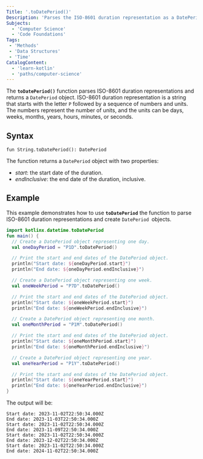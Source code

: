 ```yaml
---
Title: '.toDatePeriod()'
Description: 'Parses the ISO-8601 duration representation as a DatePeriod.'
Subjects:
  - 'Computer Science'
  - 'Code Foundations'
Tags:
 - 'Methods'
 - 'Data Structures'
 - 'Time'
CatalogContent:
  - 'learn-kotlin'
  - 'paths/computer-science'
---
```

 
The **`toDatePeriod()`** function parses ISO-8601 duration representations and returns a `DatePeriod` object. ISO-8601 duration representation is a string that starts with the letter `P` followed by a sequence of numbers and units. The numbers represent the number of units, and the units can be days, weeks, months, years, hours, minutes, or seconds.

## Syntax

```pseudo
fun String.toDatePeriod(): DatePeriod
```
The function returns a `DatePeriod` object with two properties:
- *start*: the start date of the duration.
- *endInclusive*: the end date of the duration, inclusive.

## Example

This example demonstrates how to use **`toDatePeriod`** the function to parse ISO-8601 duration representations and create `DatePeriod `objects.

```kotlin
import kotlinx.datetime.toDatePeriod
fun main() {
  // Create a DatePeriod object representing one day.
  val oneDayPeriod = "P1D".toDatePeriod()

  // Print the start and end dates of the DatePeriod object.
  println("Start date: ${oneDayPeriod.start}")
  println("End date: ${oneDayPeriod.endInclusive}")

  // Create a DatePeriod object representing one week.
  val oneWeekPeriod = "P7D".toDatePeriod()

  // Print the start and end dates of the DatePeriod object.
  println("Start date: ${oneWeekPeriod.start}")
  println("End date: ${oneWeekPeriod.endInclusive}")

  // Create a DatePeriod object representing one month.
  val oneMonthPeriod = "P1M".toDatePeriod()

  // Print the start and end dates of the DatePeriod object.
  println("Start date: ${oneMonthPeriod.start}")
  println("End date: ${oneMonthPeriod.endInclusive}")

  // Create a DatePeriod object representing one year.
  val oneYearPeriod = "P1Y".toDatePeriod()

  // Print the start and end dates of the DatePeriod object.
  println("Start date: ${oneYearPeriod.start}")
  println("End date: ${oneYearPeriod.endInclusive}")
}
```

The output will be:

```shell
Start date: 2023-11-02T22:50:34.000Z
End date: 2023-11-03T22:50:34.000Z
Start date: 2023-11-02T22:50:34.000Z
End date: 2023-11-09T22:50:34.000Z
Start date: 2023-11-02T22:50:34.000Z
End date: 2023-12-02T22:50:34.000Z
Start date: 2023-11-02T22:50:34.000Z
End date: 2024-11-02T22:50:34.000Z
```
